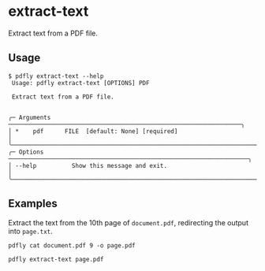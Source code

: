 # extract-text

Extract text from a PDF file.
## Usage

```
$ pdfly extract-text --help
 Usage: pdfly extract-text [OPTIONS] PDF

 Extract text from a PDF file.

                                                                                
╭─ Arguments ──────────────────────────────────────────────────────────────────╮
│ *    pdf      FILE  [default: None] [required]                               │
╰──────────────────────────────────────────────────────────────────────────────╯
╭─ Options ────────────────────────────────────────────────────────────────────╮
│ --help          Show this message and exit.                                  │
╰──────────────────────────────────────────────────────────────────────────────╯

```

## Examples

Extract the text from the 10th page of `document.pdf`, redirecting the output into `page.txt`.

```
pdfly cat document.pdf 9 -o page.pdf

pdfly extract-text page.pdf

```
